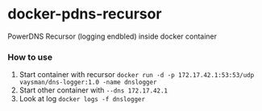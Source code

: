 # docker-pdns-recursor

PowerDNS Recursor (logging endbled) inside docker container

### How to use

1. Start container with recursor ```docker run -d -p 172.17.42.1:53:53/udp vaysman/dns-logger:1.0 -name dnslogger```
1. Start other container with ```--dns 172.17.42.1```
1. Look at log ```docker logs -f dnslogger```
